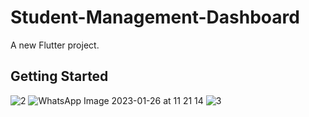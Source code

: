 # Student-Management-Dashboard

A new Flutter project.

## Getting Started



![2](https://user-images.githubusercontent.com/87107996/214767629-84ca69cc-f182-4659-b450-52430f35a23a.jpg)
![WhatsApp Image 2023-01-26 at 11 21 14](https://user-images.githubusercontent.com/87107996/214767643-6efb7b43-51f9-4646-a88d-fb9c8431cf34.jpg)
![3](https://user-images.githubusercontent.com/87107996/214767656-cd087054-a67c-4805-90cd-332aad0e942c.jpg)
